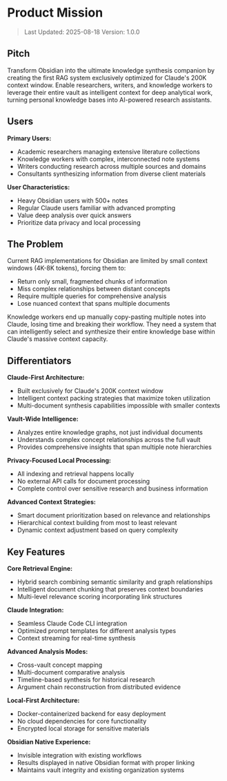 # Product Mission

> Last Updated: 2025-08-18
> Version: 1.0.0

## Pitch

Transform Obsidian into the ultimate knowledge synthesis companion by creating the first RAG system exclusively optimized for Claude's 200K context window. Enable researchers, writers, and knowledge workers to leverage their entire vault as intelligent context for deep analytical work, turning personal knowledge bases into AI-powered research assistants.

## Users

**Primary Users:**
- Academic researchers managing extensive literature collections
- Knowledge workers with complex, interconnected note systems
- Writers conducting research across multiple sources and domains
- Consultants synthesizing information from diverse client materials

**User Characteristics:**
- Heavy Obsidian users with 500+ notes
- Regular Claude users familiar with advanced prompting
- Value deep analysis over quick answers
- Prioritize data privacy and local processing

## The Problem

Current RAG implementations for Obsidian are limited by small context windows (4K-8K tokens), forcing them to:
- Return only small, fragmented chunks of information
- Miss complex relationships between distant concepts
- Require multiple queries for comprehensive analysis
- Lose nuanced context that spans multiple documents

Knowledge workers end up manually copy-pasting multiple notes into Claude, losing time and breaking their workflow. They need a system that can intelligently select and synthesize their entire knowledge base within Claude's massive context capacity.

## Differentiators

**Claude-First Architecture:**
- Built exclusively for Claude's 200K context window
- Intelligent context packing strategies that maximize token utilization
- Multi-document synthesis capabilities impossible with smaller contexts

**Vault-Wide Intelligence:**
- Analyzes entire knowledge graphs, not just individual documents
- Understands complex concept relationships across the full vault
- Provides comprehensive insights that span multiple note hierarchies

**Privacy-Focused Local Processing:**
- All indexing and retrieval happens locally
- No external API calls for document processing
- Complete control over sensitive research and business information

**Advanced Context Strategies:**
- Smart document prioritization based on relevance and relationships
- Hierarchical context building from most to least relevant
- Dynamic context adjustment based on query complexity

## Key Features

**Core Retrieval Engine:**
- Hybrid search combining semantic similarity and graph relationships
- Intelligent document chunking that preserves context boundaries
- Multi-level relevance scoring incorporating link structures

**Claude Integration:**
- Seamless Claude Code CLI integration
- Optimized prompt templates for different analysis types
- Context streaming for real-time synthesis

**Advanced Analysis Modes:**
- Cross-vault concept mapping
- Multi-document comparative analysis
- Timeline-based synthesis for historical research
- Argument chain reconstruction from distributed evidence

**Local-First Architecture:**
- Docker-containerized backend for easy deployment
- No cloud dependencies for core functionality
- Encrypted local storage for sensitive materials

**Obsidian Native Experience:**
- Invisible integration with existing workflows
- Results displayed in native Obsidian format with proper linking
- Maintains vault integrity and existing organization systems
